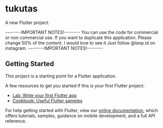 # tukutas

A new Flutter project.

--------IMPORTANT NOTES!--------
You can use the code for commercial or non commercial use.
If you want to duplicate this application. Please change 50% of the content. I would love to see it
Just follow @ianp.id on instagram.
--------IMPORTANT NOTES!--------



## Getting Started

This project is a starting point for a Flutter application.

A few resources to get you started if this is your first Flutter project:

- [Lab: Write your first Flutter app](https://flutter.dev/docs/get-started/codelab)
- [Cookbook: Useful Flutter samples](https://flutter.dev/docs/cookbook)

For help getting started with Flutter, view our
[online documentation](https://flutter.dev/docs), which offers tutorials,
samples, guidance on mobile development, and a full API reference.
